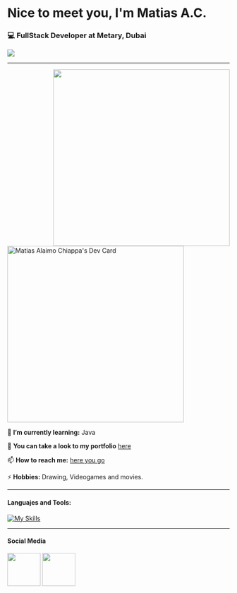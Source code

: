 <h1>Nice to meet you, I'm Matias A.C.</h1>
<h3>💻<b> FullStack Developer at Metary, Dubai</b></h3>

<kbd>
  <img src="https://www.seaofthieves-france.fr/wp-content/uploads/2023/06/monkey-island-ile-de-melee.jpg">
</kbd>

<hr>


<img align="right" src="https://38.media.tumblr.com/a635ffcdf797d58e93c68df420a92d0f/tumblr_nj0iryrC4U1tga488o1_500.gif" heigth='400' width='400' float='rigth'>

<a href="https://app.daily.dev/matiasalaimochiappa"><img src="https://api.daily.dev/devcards/bbf10b2a795c48609517327b94388f8c.png?r=dku" width="400" alt="Matias Alaimo Chiappa's Dev Card"/></a>

 🌱 **I’m currently learning:** Java <br>

 💬 **You can take a look to my portfolio** [here](https://matias-a-ch-portfolio.vercel.app/#contact) <br>

 📫 **How to reach me:** [here you go](https://matias-a-ch-portfolio.vercel.app/#contact) <br>

 ⚡ **Hobbies:** Drawing, Videogames and movies. <br>




<hr>

<h4>Languajes and Tools:</h4>

[![My Skills](https://skillicons.dev/icons?i=js,html,css,sass,ts,angular,bootstrap,discord,figma,git,github,jquery,mongodb,mysql,nodejs,ps,php,pug,react,redux,styledcomponents,vite,vscode,tailwind&perline=12)](https://skillicons.dev)

<hr>

<h4>Social Media</h4>

<a href='https://www.linkedin.com/in/matias-alaimo-chiappa-910560230/'><img src='https://cdn.icon-icons.com/icons2/1996/PNG/512/linkedin_network_people_professional_profile_services_users_icon_123279.png' heigth='75' width='75'/></a><span> </span><a href='https://www.instagram.com/matias.chiappa/'><img src='https://upload.wikimedia.org/wikipedia/commons/thumb/a/a5/Instagram_icon.png/768px-Instagram_icon.png' heigth='75' width='75'/></a>




